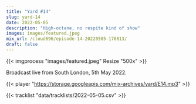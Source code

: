 ```yaml
---
title: "Yard #14"
slug: yard-14
date: 2022-05-05
description: "High-octane, no respite kind of show"
images: images/featured.jpeg
mix_url: /cloud696/episode-14-20220505-170813/
draft: false
---
```


{{< imgprocess "images/featured.jpeg" Resize "500x" >}}

Broadcast live from South London, 5th May 2022.

{{< player "https://storage.googleapis.com/mix-archives/yard/E14.mp3" >}}

{{< tracklist "data/tracklists/2022-05-05.csv" >}}
